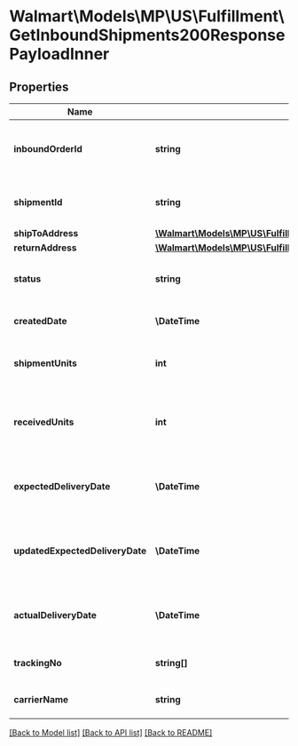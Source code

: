 # Walmart\Models\MP\US\Fulfillment\GetInboundShipments200ResponsePayloadInner

## Properties

Name | Type | Description | Notes
------------ | ------------- | ------------- | -------------
**inboundOrderId** | **string** | Unique ID identifying inbound shipment request | [optional]
**shipmentId** | **string** | Unique ID identifying inbound shipment | [optional]
**shipToAddress** | [**\Walmart\Models\MP\US\Fulfillment\GetInboundShipments200ResponsePayloadInnerShipToAddress**](GetInboundShipments200ResponsePayloadInnerShipToAddress.md) |  | [optional]
**returnAddress** | [**\Walmart\Models\MP\US\Fulfillment\GetInboundShipments200ResponsePayloadInnerReturnAddress**](GetInboundShipments200ResponsePayloadInnerReturnAddress.md) |  | [optional]
**status** | **string** | Current status of the shipment | [optional]
**createdDate** | **\DateTime** | creation date for shipment | [optional]
**shipmentUnits** | **int** | Total number of units in the shipment | [optional]
**receivedUnits** | **int** | Total number of units recived in FC for the shipment | [optional]
**expectedDeliveryDate** | **\DateTime** | expected delivery date provided by seller | [optional]
**updatedExpectedDeliveryDate** | **\DateTime** | update expected delivery date based on network capacity | [optional]
**actualDeliveryDate** | **\DateTime** | Actual delivery date of the shipment at FC | [optional]
**trackingNo** | **string[]** | Tracking info for the shipment | [optional]
**carrierName** | **string** | Carrier of the shipment | [optional]


[[Back to Model list]](./) [[Back to API list]](../../../../../README.md#supported-apis) [[Back to README]](../../../../../README.md)
